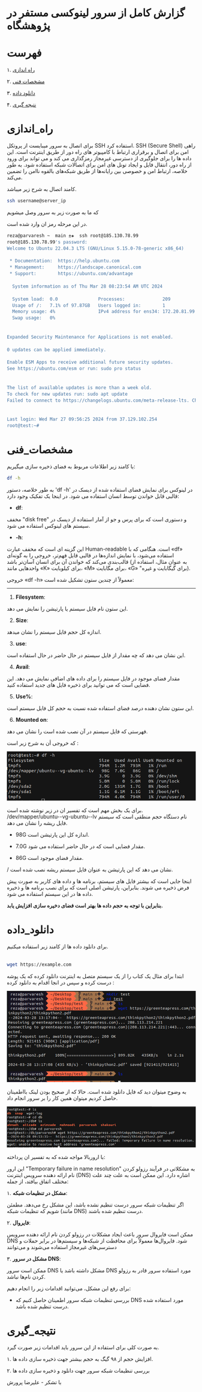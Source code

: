 # گزارش کامل از سرور لینوکسی مستفر در پژوهشگاه

# فهرست 


۱. [راه اندازی](#راه_اندازی)

۲. [مشخصات فنی](#مشخصات_فنی)

۳. [دانلود داده](#دانلود_داده)

۴. [نتیجه گیری](#نتیجه_گیری)







#  راه_اندازی
  
برای اتصال به سرور میبایست از پروتکل SSH  استفاده کرد.
 SSH (Secure Shell) راهی امن برای اتصال و برقراری ارتباط با کامپیوتر  های راه دور از طریق اینترنت است. این داده ها را برای جلوگیری از دسترسی غیرمجاز رمزگذاری می کند و می تواند برای ورود از راه دور، انتقال فایل و ایجاد تونل های امن برای اتصالات شبکه استفاده شود. به طور خلاصه، ارتباط امن و خصوصی بین رایانه‌ها از طریق شبکه‌های بالقوه ناامن را تضمین می‌کند.

 کامند اتصال به شرح زیر میباشد.




```bash
ssh username@server_ip
```



که ما به صورت زیر به سرور وصل میشویم

در این مرحله  رمز ان وارد شده است.




```bash
reza@parvaresh ~  main ±✚  ssh root@185.130.78.99
root@185.130.78.99's password: 
Welcome to Ubuntu 22.04.3 LTS (GNU/Linux 5.15.0-78-generic x86_64)

 * Documentation:  https://help.ubuntu.com
 * Management:     https://landscape.canonical.com
 * Support:        https://ubuntu.com/advantage

  System information as of Thu Mar 28 08:23:54 AM UTC 2024

  System load:  0.0               Processes:              209
  Usage of /:   7.1% of 97.87GB   Users logged in:        1
  Memory usage: 4%                IPv4 address for ens34: 172.20.81.99
  Swap usage:   0%


Expanded Security Maintenance for Applications is not enabled.

0 updates can be applied immediately.

Enable ESM Apps to receive additional future security updates.
See https://ubuntu.com/esm or run: sudo pro status


The list of available updates is more than a week old.
To check for new updates run: sudo apt update
Failed to connect to https://changelogs.ubuntu.com/meta-release-lts. Check your Internet connection or proxy settings


Last login: Wed Mar 27 09:56:25 2024 from 37.129.102.254
root@test:~# 


```


# مشخصات_فنی
با کامند زیر اطلاعات مربوط به فضای ذخیره سازی میگیریم: 




```bash
df -h
```





به طور خلاصه، دستور 'df -h' در لینوکس برای نمایش فضای استفاده شده از دیسک در قالبی قابل خواندن توسط انسان استفاده می شود. در اینجا یک تفکیک وجود دارد:

- **df**:

 مخفف "disk free" و دستوری است که برای پرس و جو از آمار استفاده از دیسک در سیستم های لینوکس استفاده می شود.

- **-h**:

 این گزینه ای است که مخفف عبارت Human-readable است. هنگامی که با «df» استفاده می‌شود، با نمایش اندازه‌ها در قالبی قابل فهم‌تر، خروجی را به گونه‌ای قالب‌بندی می‌کند که خواندن آن برای انسان آسان‌تر باشد (به عنوان مثال، استفاده از واحدهایی مانند «K» برای کیلوبایت، «M» برای مگابایت، «G» "برای گیگابایت و غیره).

خروجی «df -h» معمولاً از چندین ستون تشکیل شده است:

---

1. **Filesystem**: 

این ستون نام فایل سیستم یا پارتیشن را نمایش می دهد.

2. **Size**:

اندازه کل حجم فایل سیستم را نشان میدهد.





3. **use**: 

این نشان می دهد که چه مقدار از فایل سیستم در حال حاضر در حال استفاده است.

4. **Avail**:

 مقدار فضای موجود در فایل سیستم را برای داده های اضافی نمایش می دهد. این فضایی است که می توانید برای ذخیره فایل های جدید استفاده کنید.

5. **Use%**: 

این ستون نشان دهنده درصد فضای استفاده شده نسبت به حجم کل فایل سیستم است.

6. **Mounted on**: 


فهرستی که فایل سیستم در آن نصب شده است را نشان می دهد.


که خروجی أن به شرح زیر است :‌ 



![alt text](space_disk.png)


برای یک بخش مهم است که تفسیر ان در زیر نوشته شده است.
/dev/mapper/ubuntu--vg-ubuntu--lv نام دستگاه حجم منطقی است که سیستم فایل ریشه را نشان می دهد.

- 98G اندازه کل این پارتیشن است.

- 7.0G مقدار فضایی است که در حال حاضر استفاده می شود.

- 86G مقدار فضای موجود است.

/ نشان می دهد که این پارتیشن به عنوان فایل سیستم ریشه نصب شده است.


اینجا جایی است که بیشتر فایل های سیستم، برنامه ها و داده های کاربر به صورت پیش فرض ذخیره می شوند. بنابراین، پارتیشن اصلی است که برای نصب برنامه ها و ذخیره داده ها در این سیستم استفاده می شود.



<b>بنابراین با توجه به حجم داده ها بهتر است فضای دخیره سازی افزایش یابد.</b>




# دانلود_داده


برای دانلود داده ها از کامند زیر استفاده میکنیم.



```bash

wget https://example.com 

```



ابتدا برای مثال یک کتاب را از یک سیستم متصل به اینترنت دانلود کرده که یک پوشه درست کرده و سپس در انجا اقدام به دانلود کرده :‌ 


![alt text](dl_data_for_my_pc.png)

به وضوح میتوان دید که فایل دانلود شده است.
حالا که از صحیح بودن لینک بااطمینان حاصل کردیم میتوان همین کار را بر سرور انجام داد.


![alt text](dl_server_1.png)



با اروربالا مواجه شده که به تفسیر ان پرداخته‌: 

این ارور "Temporary failure in name resolution" به مشکلاتی در فرآیند رزولو کردن نام ارائه دهنده سرویس اینترنت (DNS) اشاره دارد. این ممکن است به علت چند علت مختلف اتفاق بیافتد، از جمله:

۱. **مشکل در تنظیمات شبکه**: 

اگر تنظیمات شبکه سرور درست تنظیم نشده باشد، این مشکل رخ می‌دهد. مطمئن شویم که تنظیمات شبکه (مانند DNS) درست تنظیم شده باشند.

۲. **فایروال**: 

ممکن است فایروال سرور باعث ایجاد مشکلات در رزولو کردن نام ارائه دهنده سرویس DNS شود. فایروال‌ها معمولاً برای محافظت از شبکه‌ها و سیستم‌ها در برابر حملات و دسترسی‌های غیرمجاز استفاده می‌شوند و می‌توانند

۳. **مشکل در سرور DNS**:

 ممکن است سرور DNS  مشکل داشته باشد یا  DNS مورد استفاده سرور قادر به رزولو کردن نام‌ها نباشد. 






برای رفع این مشکل، می‌توانید اقدامات زیر را انجام دهیم:

- بررسی تنظیمات شبکه سرور  اطمینان حاصل کنیم که DNS مورد استفاده شده  درست تنظیم شده باشد.





# نتیجه_گیری

به صورت کلی برای استفاده از این سرور باید اقدامات زیر صورت گیرد.

۱. افزایش حجم از ۹۸ گیگ به حجم بیشتر جهت ذخیره سازی داده ها.


۲. بررسی تنظیمات شبکه سرور جهت دانلود و ذخیره سازی داده ها



با تشکر - علیرضا پرورش

























